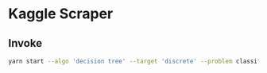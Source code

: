 # Kaggle Scraper

## Invoke

```bash
yarn start --algo 'decision tree' --target 'discrete' --problem classification
```
